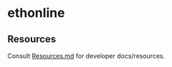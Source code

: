 # ethonline

## Resources
Consult [Resources.md](https://github.com/uclablockchain/ethonline/blob/main/docs/Resources.md) for developer docs/resources.
